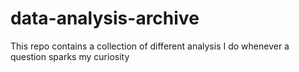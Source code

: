 # data-analysis-archive
This repo contains a collection of different analysis I do whenever a question sparks my curiosity

